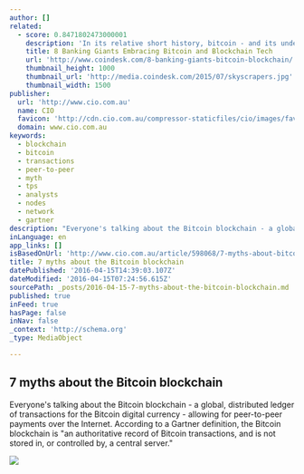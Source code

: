 ```yaml
---
author: []
related:
  - score: 0.8471802473000001
    description: 'In its relative short history, bitcoin - and its underlying technology the blockchain - have captivated thinkers around the world, but not everyone was quick to see the potential. Due in part to its initial billing as a threat to the traditional financial ecosystem, these institutions have perhaps understandably responded with sharp critiques and deep skepticism for the technology.'
    title: 8 Banking Giants Embracing Bitcoin and Blockchain Tech
    url: 'http://www.coindesk.com/8-banking-giants-bitcoin-blockchain/'
    thumbnail_height: 1000
    thumbnail_url: 'http://media.coindesk.com/2015/07/skyscrapers.jpg'
    thumbnail_width: 1500
publisher:
  url: 'http://www.cio.com.au'
  name: CIO
  favicon: 'http://cdn.cio.com.au/compressor-staticfiles/cio/images/favicon.ico?release=20160415153914'
  domain: www.cio.com.au
keywords:
  - blockchain
  - bitcoin
  - transactions
  - peer-to-peer
  - myth
  - tps
  - analysts
  - nodes
  - network
  - gartner
description: "Everyone's talking about the Bitcoin blockchain - a global, distributed ledger of transactions for the Bitcoin digital currency - allowing for peer-to-peer payments over the Internet. According to a Gartner definition, the Bitcoin blockchain is \"an authoritative record of Bitcoin transactions, and is not stored in, or controlled by, a central server.\""
inLanguage: en
app_links: []
isBasedOnUrl: 'http://www.cio.com.au/article/598068/7-myths-about-bitcoin-blockchain/'
title: ​7 myths about the Bitcoin blockchain
datePublished: '2016-04-15T14:39:03.107Z'
dateModified: '2016-04-15T07:24:56.615Z'
sourcePath: _posts/2016-04-15-7-myths-about-the-bitcoin-blockchain.md
published: true
inFeed: true
hasPage: false
inNav: false
_context: 'http://schema.org'
_type: MediaObject

---
```

<article style=""><h1>​7 myths about the Bitcoin blockchain</h1><p>Everyone's talking about the Bitcoin blockchain - a global, distributed ledger of transactions for the Bitcoin digital currency - allowing for peer-to-peer payments over the Internet. According to a Gartner definition, the Bitcoin blockchain is "an authoritative record of Bitcoin transactions, and is not stored in, or controlled by, a central server."</p><img src="http://cdn.cio.com.au/article/images/800x800/dimg/dreamstime_s_52382765.jpg" /></article>